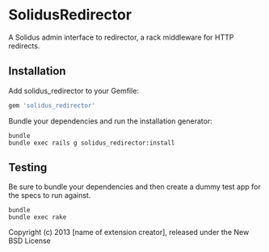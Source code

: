SolidusRedirector
===============

A Solidus admin interface to redirector, a rack middleware for HTTP redirects.

Installation
------------

Add solidus_redirector to your Gemfile:

```ruby
gem 'solidus_redirector'
```

Bundle your dependencies and run the installation generator:

```shell
bundle
bundle exec rails g solidus_redirector:install
```

Testing
-------

Be sure to bundle your dependencies and then create a dummy test app for the specs to run against.

```shell
bundle
bundle exec rake
```

Copyright (c) 2013 [name of extension creator], released under the New BSD License
